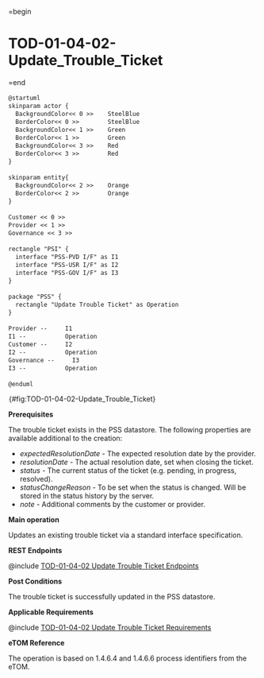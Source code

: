 =begin

# TOD-01-04-02-Update_Trouble_Ticket

=end

```plantuml
@startuml
skinparam actor {
  BackgroundColor<< 0 >> 	SteelBlue
  BorderColor<< 0 >> 		SteelBlue
  BackgroundColor<< 1 >> 	Green
  BorderColor<< 1 >> 		Green
  BackgroundColor<< 3 >> 	Red
  BorderColor<< 3 >> 		Red
}

skinparam entity{
  BackgroundColor<< 2 >> 	Orange
  BorderColor<< 2 >> 		Orange
}

Customer << 0 >>
Provider << 1 >> 
Governance << 3 >> 

rectangle "PSI" {
  interface "PSS-PVD I/F" as I1
  interface "PSS-USR I/F" as I2
  interface "PSS-GOV I/F" as I3
}

package "PSS" {
  rectangle "Update Trouble Ticket" as Operation
}

Provider --	    I1
I1 --           Operation
Customer --     I2
I2 --           Operation
Governance --     I3
I3 --           Operation

@enduml

```

![**TOD-01-04-02**: Update Trouble Ticket](../../common/pixel.png){#fig:TOD-01-04-02-Update_Trouble_Ticket}

**Prerequisites**

The trouble ticket exists in the PSS datastore. The following properties are available additional to the creation:

* *expectedResolutionDate* - The expected resolution date by the provider.
* *resolutionDate* - The actual resolution date, set when closing the ticket.
* *status* - The current status of the ticket (e.g. pending, in progress, resolved).
* *statusChangeReason* - To be set when the status is changed. Will be stored in the status history by the server.
* *note* - Additional comments by the customer or provider.

**Main operation**

Updates an existing trouble ticket via a standard interface specification.

**REST Endpoints**

@include [TOD-01-04-02 Update Trouble Ticket Endpoints](endpoints/TOD-01-04-02-Update_Trouble_Ticket-endpoints.md)

**Post Conditions**

The trouble ticket is successfully updated in the PSS datastore.

**Applicable Requirements**

@include [TOD-01-04-02 Update Trouble Ticket Requirements](requirements/TOD-01-04-02-Update_Trouble_Ticket-requirements.md)

**eTOM Reference**

The operation is based on 1.4.6.4 and 1.4.6.6 process identifiers from the eTOM.
